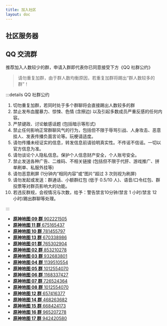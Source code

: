 ```yaml
---
title: 加入社区
layout: doc
---
```


## 社区服务器

<LinkGrid :items="server" />

## QQ 交流群

推荐加入人数较少的群，申请入群即代表你已同意接受下方《QQ 社群公约》

> 请勿重复加群，由于群人数均衡原因，若重复加群将踢出“群人数较多的群”！

:::details QQ 社群公约

1. 切勿重复加群，若同时处于多个群聊将会直接踢出人数较多的群
2. 禁止发布血腥暴力、惊悚、色情 (含擦边) 以及引起多数成员严重反感的任何内容。
3. 严禁键政、讨论敏感话题 (包括暗示等形式)
4. 禁止任何影响正常群聊风气的行为，包括但不限于辱骂引战、人身攻击、恶意挂人、发表传播负面言论等。玩梗请适度。
5. 请勿传播未经证实的信息，转发信息前请验明真实性。不传谣不信谣。一切以官方信息为准。
6. 请勿谈论个人隐私信息。保护个人信息财产安全，个人账号安全。
7. 禁止发送各种广告、二维码、不相关链接 (包括但不限于代肝、游戏推广、拼单刷单、私服外挂等)
8. 请勿恶意刷屏 (1分钟内“相同内容”或“图片”超过 3 次则视为刷屏)
9. 请勿发起或发送：群通话、小额群红包 (低于 0.5/10 人)、语音/口令红包、群投票等对群员影响大的功能。
10. 若违反群规，会视情况与次数，给予：警告禁言10分钟/禁言 1 小时/禁言 12 小时/踢出群聊等处理。

:::

- [**原神地图 09 群** 902221505](https://qm.qq.com/cgi-bin/qm/qr?k=RLVGYsIVpmdhS3RG1aHGwIyFSUTbZ6Tt&jump_from=webapi&authKey=PDdywbdZ1toAY5TxJPYe9/fOzRPzVGDlD3OIaeC7gZNlzNRjNWvviROSbn2mu5+h '点击一键加入原神地图⑨群')
- [**原神地图 11 群** 675165437](https://qm.qq.com/cgi-bin/qm/qr?k=K4rdUMyAOEjM_KDlNgbw_x8DRhSuz1n4&jump_from=webapi&authKey=1U9lrnfT9eqt7sUjUjbQtY8bMP8PepiU2n2QKyLE7IOY6qQOSOlHlPp6kbL1gfjq '点击一键加入原神地图11群')
- [**原神地图 10 群** 781455797](https://qm.qq.com/cgi-bin/qm/qr?k=ye4H1T2Xlf2LpaVJYOIXrJ5lIr0Tpj_9&jump_from=webapi&authKey=TRiosUKt74qy3JA8sBHjVKHsBIoOqeGMEP5v9nYtjuX2aRGrLR0Ys3MoR6jyOoR8 '点击一键加入原神地图10群')
- [**原神地图 13 群** 670338986](https://qm.qq.com/cgi-bin/qm/qr?k=MmZRF2kp_K-ulvL3PIuWkdlbU_jTPGqK&jump_from=webapi&authKey=ClhJ4nysVdALAVR9PeIHsz1yBJvttbkQpO2RG/kDpMEEqcy+muDsRxD1//+vrdOe '点击一键加入原神地图13群')
- [**原神地图 01 群** 765302904](# '被封禁')
- [**原神地图 02 群** 853210278](https://qm.qq.com/cgi-bin/qm/qr?k=XXQPSSokSPuv8xKcM-52HT7ufLsE4leo&jump_from=webapi '点击一键加入原神地图②群')
- [**原神地图 03 群** 932683801](https://qm.qq.com/cgi-bin/qm/qr?k=YgBbiFrBbXBH4eFzn_QEBA4jDGBgO4s8&jump_from=webapi '点击一键加入原神地图③群')
- [**原神地图 04 群** 1139510554](https://qm.qq.com/cgi-bin/qm/qr?k=5zlz0Ih5Ml9JUc_Oc5RUFm9R7DIxh4eM&jump_from=webapi&authKey=dyw/wFACPdsG+/g2/vkDKDCiLp954S1zI40ls00hQMqAttcGumAbPGgQI99O3LGJ '点击一键加入原神地图④群')
- [**原神地图 05 群** 1012554070](# '被封禁')
- [**原神地图 06 群** 1168337427](https://qm.qq.com/cgi-bin/qm/qr?k=FyIRQojf9C5SCRrjet_-wqE0S0rf018O&jump_from=webapi&authKey=KlRCwl5qVczyrTSBn3p4KBmk2XBRSDxEfjHmPpY78BGsU6xaeI2Gi0dnpKmi+S6p '点击一键加入原神地图⑥群')
- [**原神地图 07 群** 726524364](https://qm.qq.com/cgi-bin/qm/qr?k=wsNnN4Q8N8RcPxBUoiIvsHl9t9DwDBOE&jump_from=webapi&authKey=62A1jQkspzEjCcZc3807ihoKRoa/65xvXWH9YekAOETlv5rw1HXl77qCvHL7Kut/ '点击一键加入原神地图⑦群')
- [**原神地图 08 群** 1012554070](https://qm.qq.com/q/pT6SMOn0EE '点击一键加入原神地图⑧群')
- [**原神地图 12 群** 657416377](https://qm.qq.com/cgi-bin/qm/qr?k=AY6CzVisESjMlOF517ryV-nmgq63QaqB&jump_from=webapi&authKey=gsDJUSe8wEISM4gmLNL1IS2WCnJi2JCdkcyHELw0RYCINe5lmiNdAeOfXdmTU9Gg '点击一键加入原神地图12群')
- [**原神地图 14 群** 468263682](https://qm.qq.com/cgi-bin/qm/qr?k=MjrJbg3qOwk2rVrw_W-I7nFFz_SA69FM&jump_from=webapi&authKey=gP0z8GJXFWgAPKLdHlSFfJrKy4/T2UMX8ERA534P2s2D0GmvO9/WuhYeFZeft8NU '点击一键加入原神地图14群')
- [**原神地图 15 群** 668424173](https://qm.qq.com/cgi-bin/qm/qr?k=ESLL6dqAJswaMF_JK8P8D8F8IpCU8Dvg&jump_from=webapi&authKey=1HObOeWbDSkIWKhicWbRXwxioY4IHxo6teIwurf42vQ0nR7ecr/oQSkE9Pug1JsV '点击一键加入原神地图15群')
- [**原神地图 16 群** 965207278](https://qm.qq.com/cgi-bin/qm/qr?k=muBqbG6Ew3Iz7d3AhUK93iSQt2qs5BIH&jump_from=webapi&authKey=62GAlnBu1xDOc884/pbjokBSK/8Mrid1j7GNs56IJY4mEOF4Ngh6qvdryOBaDdcb '点击一键加入原神地图16群')
- [**原神地图 17 群** 942420580](https://qm.qq.com/cgi-bin/qm/qr?k=empUyvm_xmhhXmVq7NtOkt1X1S3rjGiw&jump_from=webapi&authKey=a5M1sxq3abxr11UCVtd10NzhFaK0yNz+BCs8sTZWcWBngNtDtpiusmBNji+9oRcH '点击一键加入原神地图17群')

<script setup lang="ts">
import { onMounted } from 'vue'
import { serverLink } from '../components/links/Community'

const server = [
  serverLink('discord', 'Discord'),
  serverLink('qq', 'QQ 频道'),
]
</script>

<style lang="scss" scoped>
@use '../components/links/Community.scss';
@include Community.main;
</style>
